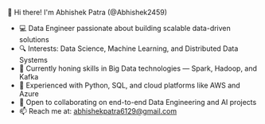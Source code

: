 👋 Hi there! I'm Abhishek Patra (@Abhishek2459)

- 💻 Data Engineer passionate about building scalable data-driven solutions  
- 🔍 Interests: Data Science, Machine Learning, and Distributed Data Systems  
- 🌱 Currently honing skills in Big Data technologies — Spark, Hadoop, and Kafka  
- 🧠 Experienced with Python, SQL, and cloud platforms like AWS and Azure  
- 🤝 Open to collaborating on end-to-end Data Engineering and AI projects  
- 📫 Reach me at: [abhishekpatra6129@gmail.com](mailto:abhishekpatra6129@gmail.com)


<!---
Abhishek2459/Abhishek2459 is a ✨ special ✨ repository because its `README.md` (this file) appears on your GitHub profile.
You can click the Preview link to take a look at your changes.
--->
